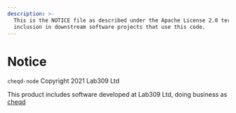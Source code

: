 ```yaml
---
description: >-
  This is the NOTICE file as described under the Apache License 2.0 terms for
  inclusion in downstream software projects that use this code.
---
```


# Notice

`cheqd-node` Copyright 2021 Lab309 Ltd

This product includes software developed at Lab309 Ltd, doing business as [cheqd](https://www.cheqd.io)
